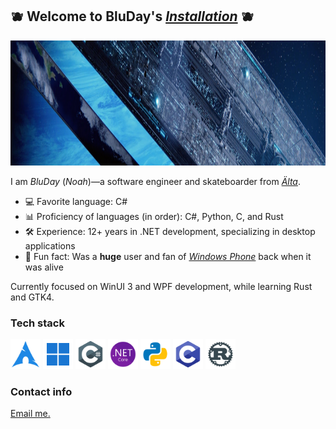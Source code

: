 ## 🫐 Welcome to BluDay's [_Installation_](https://www.halopedia.org/Halo_Array) 🫐

<img height="200" src="assets/headers/h2a_delta_halo_render.png"/>

I am _BluDay_ (_Noah_)—a software engineer and skateboarder from [_Älta_](https://en.wikipedia.org/wiki/%C3%84lta).

- 💻 Favorite language: C#
- 📊 Proficiency of languages (in order): C#, Python, C, and Rust
- 🛠️ Experience: 12+ years in .NET development, specializing in desktop applications
- 📱 Fun fact: Was a **huge** user and fan of [_Windows Phone_](https://en.wikipedia.org/wiki/Windows_Phone) back when it was alive

Currently focused on WinUI 3 and WPF development, while learning Rust and GTK4.

### Tech stack

<div align="left">
  <img width="48" height="48" src="assets/icons/arch-linux.png" alt="Arch Linux"/>
  <img width="48" height="48" src="assets/icons/windows-11.png" alt="Windows 11 logo"/>
  <img width="48" height="48" src="assets/icons/csharp.png" alt="C# logo"/>
  <img width="48" height="48" src="assets/icons/dotnet.png" alt=".NET logo"/>
  <img width="48" height="48" src="assets/icons/python.png" alt="Python logo"/>
  <img width="48" height="48" src="assets/icons/c.png" alt="C logo"/>
  <img width="48" height="48" src="assets/icons/rust.png" alt="Rust logo"/>
</div>

### Contact info

[Email me.](mailto:bluday.subsystem284@passinbox.com)
